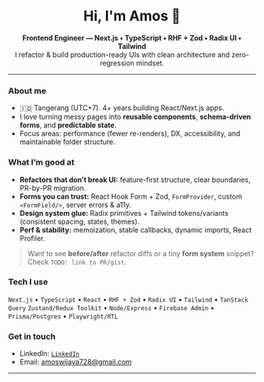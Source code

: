 <!-- Profile README - amoswijaya -->
<h1 align="center">Hi, I'm Amos 👋</h1>
<p align="center">
  <b>Frontend Engineer — Next.js • TypeScript • RHF + Zod • Radix UI • Tailwind</b><br/>
  I refactor & build production-ready UIs with clean architecture and zero-regression mindset.
</p>

---

### About me
- 🇮🇩 Tangerang (UTC+7). 4+ years building React/Next.js apps.
- I love turning messy pages into **reusable components**, **schema-driven forms**, and **predictable state**.
- Focus areas: performance (fewer re-renders), DX, accessibility, and maintainable folder structure.

### What I’m good at
- **Refactors that don’t break UI:** feature-first structure, clear boundaries, PR-by-PR migration.
- **Forms you can trust:** React Hook Form + Zod, `FormProvider`, custom `<FormField/>`, server errors & a11y.
- **Design system glue:** Radix primitives + Tailwind tokens/variants (consistent spacing, states, themes).
- **Perf & stability:** memoization, stable callbacks, dynamic imports, React Profiler.


> Want to see **before/after** refactor diffs or a tiny **form system** snippet? Check `TODO: link to PR/gist`.

### Tech I use
`Next.js` • `TypeScript` • `React` • `RHF + Zod` • `Radix UI` • `Tailwind` • `TanStack Query`
`Zustand/Redux Toolkit` • `Node/Express` • `Firebase Admin` • `Prisma/Postgres` • `Playwright/RTL`

### Get in touch
- LinkedIn: [`LinkedIn`](https://www.linkedin.com/in/amoswijaya/)
- Email: amoswijaya728@gmail.com

---

<!-- Optional: uncomment if you like stats cards -->
<!--
<p align="center">
  <img src="https://github-readme-stats.vercel.app/api?username=amoswijaya&show_icons=true&hide_title=true" />
  <img src="https://github-readme-stats.vercel.app/api/top-langs/?username=amoswijaya&layout=compact" />
</p>
-->

